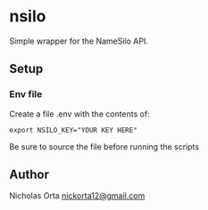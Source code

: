# nsilo
Simple wrapper for the NameSilo API.

## Setup

### Env file
Create a file .env with the contents of:

`export NSILO_KEY="YOUR KEY HERE"`

Be sure to source the file before running the scripts

## Author
Nicholas Orta <nickorta12@gmail.com>
